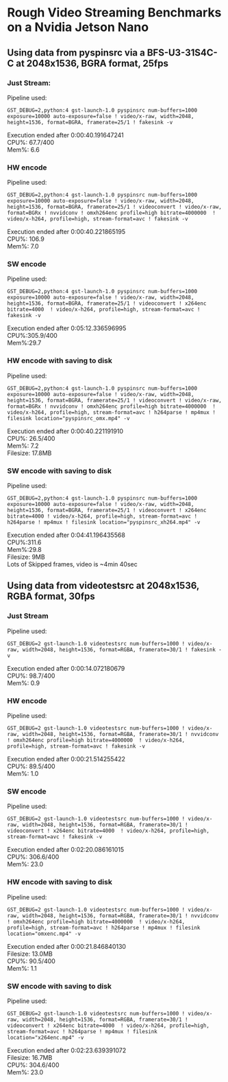 # Rough Video Streaming Benchmarks on a Nvidia Jetson Nano

## Using data from pyspinsrc via a BFS-U3-31S4C-C at 2048x1536, BGRA format, 25fps 

### Just Stream:
Pipeline used:

    GST_DEBUG=2,python:4 gst-launch-1.0 pyspinsrc num-buffers=1000 exposure=10000 auto-exposure=false ! video/x-raw, width=2048, height=1536, format=BGRA, framerate=25/1 ! fakesink -v

Execution ended after 0:00:40.191647241  
CPU%: 67.7/400  
Mem%: 6.6  

### HW encode
Pipeline used:

    GST_DEBUG=2,python:4 gst-launch-1.0 pyspinsrc num-buffers=1000 exposure=10000 auto-exposure=false ! video/x-raw, width=2048, height=1536, format=BGRA, framerate=25/1 ! videoconvert ! video/x-raw, format=BGRx ! nvvidconv ! omxh264enc profile=high bitrate=4000000  ! video/x-h264, profile=high, stream-format=avc ! fakesink -v

Execution ended after 0:00:40.221865195  
CPU%: 106.9  
Mem%: 7.0  

### SW encode
Pipeline used:

    GST_DEBUG=2,python:4 gst-launch-1.0 pyspinsrc num-buffers=1000 exposure=10000 auto-exposure=false ! video/x-raw, width=2048, height=1536, format=BGRA, framerate=25/1 ! videoconvert ! x264enc bitrate=4000  ! video/x-h264, profile=high, stream-format=avc ! fakesink -v

Execution ended after 0:05:12.336596995  
CPU%:305.9/400  
Mem%:29.7  

### HW encode with saving to disk
Pipeline used:

    GST_DEBUG=2,python:4 gst-launch-1.0 pyspinsrc num-buffers=1000 exposure=10000 auto-exposure=false ! video/x-raw, width=2048, height=1536, format=BGRA, framerate=25/1 ! videoconvert ! video/x-raw, format=BGRx ! nvvidconv ! omxh264enc profile=high bitrate=4000000  ! video/x-h264, profile=high, stream-format=avc ! h264parse ! mp4mux ! filesink location="pyspinsrc_omx.mp4" -v

Execution ended after 0:00:40.221191910  
CPU%: 26.5/400  
Mem%: 7.2  
Filesize: 17.8MB  

### SW encode with saving to disk
Pipeline used:

    GST_DEBUG=2,python:4 gst-launch-1.0 pyspinsrc num-buffers=1000 exposure=10000 auto-exposure=false ! video/x-raw, width=2048, height=1536, format=BGRA, framerate=25/1 ! videoconvert ! x264enc bitrate=4000 ! video/x-h264, profile=high, stream-format=avc ! h264parse ! mp4mux ! filesink location="pyspinsrc_xh264.mp4" -v

Execution ended after 0:04:41.196435568  
CPU%:311.6  
Mem%:29.8   
Filesize: 9MB  
Lots of Skipped frames, video is ~4min 40sec  

## Using data from videotestsrc at 2048x1536, RGBA format, 30fps 

### Just Stream
Pipeline used:

    GST_DEBUG=2 gst-launch-1.0 videotestsrc num-buffers=1000 ! video/x-raw, width=2048, height=1536, format=RGBA, framerate=30/1 ! fakesink -v

Execution ended after 0:00:14.072180679  
CPU%: 98.7/400  
Mem%: 0.9  

### HW encode
Pipeline used:

    GST_DEBUG=2 gst-launch-1.0 videotestsrc num-buffers=1000 ! video/x-raw, width=2048, height=1536, format=RGBA, framerate=30/1 ! nvvidconv ! omxh264enc profile=high bitrate=4000000  ! video/x-h264, profile=high, stream-format=avc ! fakesink -v

Execution ended after 0:00:21.514255422  
CPU%: 89.5/400  
Mem%: 1.0  

### SW encode
Pipeline used:

    GST_DEBUG=2 gst-launch-1.0 videotestsrc num-buffers=1000 ! video/x-raw, width=2048, height=1536, format=RGBA, framerate=30/1 ! videoconvert ! x264enc bitrate=4000  ! video/x-h264, profile=high, stream-format=avc ! fakesink -v

Execution ended after 0:02:20.086161015  
CPU%: 306.6/400  
Mem%: 23.0  

### HW encode with saving to disk
Pipeline used:

    GST_DEBUG=2 gst-launch-1.0 videotestsrc num-buffers=1000 ! video/x-raw, width=2048, height=1536, format=RGBA, framerate=30/1 ! nvvidconv ! omxh264enc profile=high bitrate=4000000  ! video/x-h264, profile=high, stream-format=avc ! h264parse ! mp4mux ! filesink location="omxenc.mp4" -v

Execution ended after 0:00:21.846840130  
Filesize: 13.0MB  
CPU%: 90.5/400  
Mem%: 1.1  

### SW encode with saving to disk
Pipeline used:

    GST_DEBUG=2 gst-launch-1.0 videotestsrc num-buffers=1000 ! video/x-raw, width=2048, height=1536, format=RGBA, framerate=30/1 ! videoconvert ! x264enc bitrate=4000  ! video/x-h264, profile=high, stream-format=avc ! h264parse ! mp4mux ! filesink location="x264enc.mp4" -v

Execution ended after 0:02:23.639391072  
Filesize: 16.7MB  
CPU%: 304.6/400  
Mem%: 23.0  
